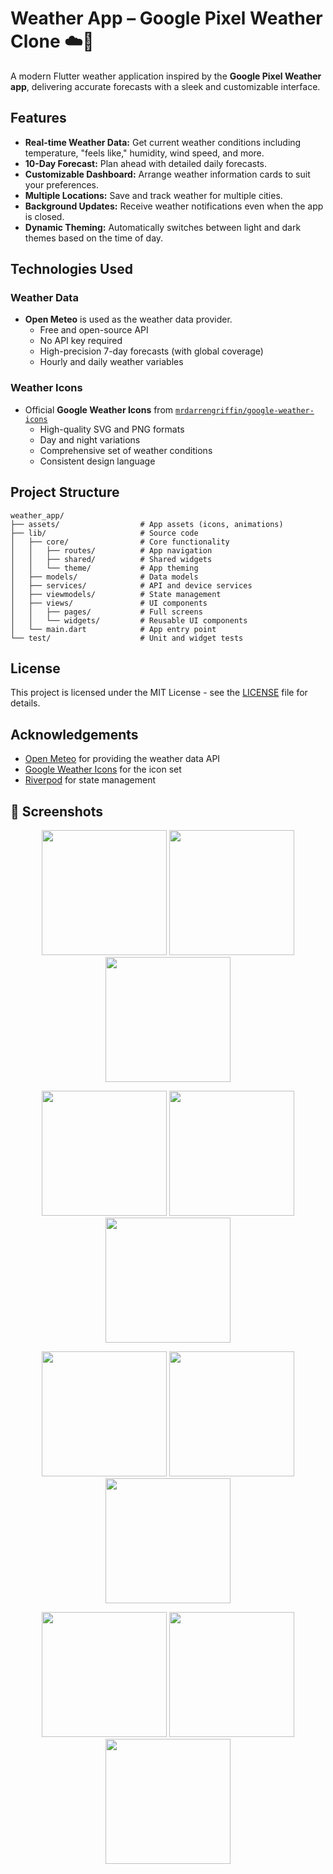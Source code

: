 # Weather App – Google Pixel Weather Clone ☁️📱

A modern Flutter weather application inspired by the **Google Pixel Weather app**, delivering accurate forecasts with a sleek and customizable interface.



## Features

- **Real-time Weather Data:** Get current weather conditions including temperature, "feels like," humidity, wind speed, and more.
- **10-Day Forecast:** Plan ahead with detailed daily forecasts.
- **Customizable Dashboard:** Arrange weather information cards to suit your preferences.
- **Multiple Locations:** Save and track weather for multiple cities.
- **Background Updates:** Receive weather notifications even when the app is closed.
- **Dynamic Theming:** Automatically switches between light and dark themes based on the time of day.

## Technologies Used

### Weather Data

- **Open Meteo** is used as the weather data provider.
  - Free and open-source API
  - No API key required
  - High-precision 7-day forecasts (with global coverage)
  - Hourly and daily weather variables

### Weather Icons

- Official **Google Weather Icons** from [`mrdarrengriffin/google-weather-icons`](https://github.com/mrdarrengriffin/google-weather-icons)
  - High-quality SVG and PNG formats
  - Day and night variations
  - Comprehensive set of weather conditions
  - Consistent design language




## Project Structure

```
weather_app/
├── assets/                  # App assets (icons, animations)
├── lib/                     # Source code
│   ├── core/                # Core functionality
│   │   ├── routes/          # App navigation
│   │   ├── shared/          # Shared widgets
│   │   └── theme/           # App theming
│   ├── models/              # Data models
│   ├── services/            # API and device services
│   ├── viewmodels/          # State management
│   ├── views/               # UI components
│   │   ├── pages/           # Full screens
│   │   └── widgets/         # Reusable UI components
│   └── main.dart            # App entry point
└── test/                    # Unit and widget tests
```




## License

This project is licensed under the MIT License - see the [LICENSE](LICENSE) file for details.

## Acknowledgements

- [Open Meteo](https://open-meteo.com/) for providing the weather data API
- [Google Weather Icons](https://github.com/mrdarrengriffin/google-weather-icons) for the icon set
- [Riverpod](https://riverpod.dev/) for state management
## 📸 Screenshots

<p align="center">
  <img src="https://github.com/user-attachments/assets/ce6ce853-dbda-4202-8013-c60442860399" width="200"/>
  <img src="https://github.com/user-attachments/assets/4d6cc88e-fa87-4ddb-b15e-e1178838d5a4" width="200"/>
  <img src="https://github.com/user-attachments/assets/084843de-9486-4763-b887-fbd2608b5b09" width="200"/>
</p>
<p align="center">
  <img src="https://github.com/user-attachments/assets/db6efd61-bd01-4eaa-ad18-3b12ff45b04e" width="200"/>
  <img src="https://github.com/user-attachments/assets/83808d37-f9cd-462e-a273-2efe396b6942" width="200"/>
  <img src="https://github.com/user-attachments/assets/3abbff32-609b-4002-9061-287ca718e3ac" width="200"/>
</p>
<p align="center">
  <img src="https://github.com/user-attachments/assets/f0f8066d-76a5-41dd-a3fa-93175b37891d" width="200"/>
  <img src="https://github.com/user-attachments/assets/3f343379-134e-4dbe-ba97-1decc0a2c002" width="200"/>
  <img src="https://github.com/user-attachments/assets/99a4b304-08ce-4155-b558-f8a755d6e6bb" width="200"/>
</p>
<p align="center">
  <img src="https://github.com/user-attachments/assets/e3dcdfab-fc17-413d-87f8-a8506a6e7062" width="200"/>
  <img src="https://github.com/user-attachments/assets/4343fc5e-38b5-497f-8442-457915b6732c" width="200"/>
  <img src="https://github.com/user-attachments/assets/84710712-8181-48a3-b605-a4f98b82411f" width="200"/>
</p>
